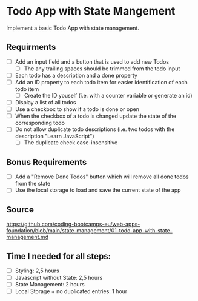 # Todo App with State Mangement

Implement a basic Todo App with state management.

## Requirments

- [ ] Add an input field and a button that is used to add new Todos
  - [ ] The any trailing spaces should be trimmed from the todo input
- [ ] Each todo has a description and a done property
- [ ] Add an ID property to each todo item for easier identification of each todo item
  - [ ] Create the ID youself (i.e. with a counter variable or generate an id)
- [ ] Display a list of all todos
- [ ] Use a checkbox to show if a todo is done or open
- [ ] When the checkbox of a todo is changed update the state of the corresponding todo
- [ ] Do not allow duplicate todo descriptions (i.e. two todos with the description "Learn JavaScript")
  - [ ] The duplicate check case-insensitive

## Bonus Requirements

- [ ] Add a "Remove Done Todos" button which will remove all done todos from the state
- [ ] Use the local storage to load and save the current state of the app

## Source

https://github.com/coding-bootcamps-eu/web-apps-foundation/blob/main/state-management/01-todo-app-with-state-management.md

## Time I needed for all steps:

- [ ] Styling: 2,5 hours
- [ ] Javascript without State: 2,5 hours
- [ ] State Management: 2 hours
- [ ] Local Storage + no duplicated entries: 1 hour
